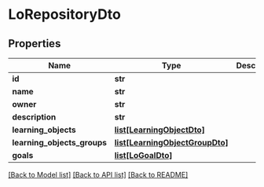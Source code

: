 # LoRepositoryDto

## Properties
Name | Type | Description | Notes
------------ | ------------- | ------------- | -------------
**id** | **str** |  | 
**name** | **str** |  | 
**owner** | **str** |  | 
**description** | **str** |  | [optional] 
**learning_objects** | [**list[LearningObjectDto]**](LearningObjectDto.md) |  | 
**learning_objects_groups** | [**list[LearningObjectGroupDto]**](LearningObjectGroupDto.md) |  | 
**goals** | [**list[LoGoalDto]**](LoGoalDto.md) |  | 

[[Back to Model list]](../README.md#documentation-for-models) [[Back to API list]](../README.md#documentation-for-api-endpoints) [[Back to README]](../README.md)

